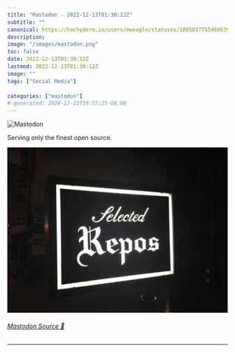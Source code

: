 ```yaml
---
title: "Mastodon - 2022-12-13T01:30:12Z"
subtitle: ""
canonical: https://hachyderm.io/users/mweagle/statuses/109503775546863945
description:
image: "/images/mastodon.png"
toc: false
date: 2022-12-13T01:30:12Z
lastmod: 2022-12-13T01:30:12Z
image: ""
tags: ["Social Media"]

categories: ["mastodon"]
# generated: 2024-12-22T19:57:25-08:00
---
```

![Mastodon](/images/mastodon.png)

<p>Serving only the finest open source.</p>

![Photo of a restaurant sign in Japan that says “selected repos”](7d7c40fc6d65b846.jpeg)

###### [Mastodon Source 🐘](https://hachyderm.io/@mweagle/109503775546863945)

___
